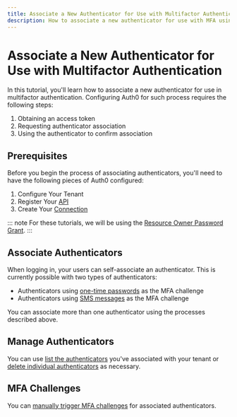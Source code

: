```yaml
---
title: Associate a New Authenticator for Use with Multifactor Authentication
description: How to associate a new authenticator for use with MFA using the new MFA API endpoints
---
```

# Associate a New Authenticator for Use with Multifactor Authentication

In this tutorial, you'll learn how to associate a new authenticator for use in multifactor authentication. Configuring Auth0 for such process requires the following steps:

1. Obtaining an access token
2. Requesting authenticator association
3. Using the authenticator to confirm association

## Prerequisites

Before you begin the process of associating authenticators, you'll need to have the following pieces of Auth0 configured:

1. Configure Your Tenant
1. Register Your [API](https://auth0.com/docs/apis#how-to-configure-an-api-in-auth0)
1. Create Your [Connection](/connections/database)

::: note
For these tutorials, we will be using the [Resource Owner Password Grant](/api-auth/tutorials/password-grant).
:::

## Associate Authenticators

When logging in, your users can self-associate an authenticator. This is currently possible with two types of authenticators:

* Authenticators using [one-time passwords](/multifactor-authentication/api/otp) as the MFA challenge
* Authenticators using [SMS messages](/multifactor-authentication/api/oob) as the MFA challenge

You can associate more than one authenticator using the processes described above. 

## Manage Authenticators

You can use [list the authenticators](/multifactor-authentication/api/manage#list-authenticators) you've associated with your tenant or [delete individual authenticators](/multifactor-authentication/api/manage#delete-authenticators) as necessary.

## MFA Challenges

You can [manually trigger MFA challenges](/multifactor-authentication/api/challenges) for associated authenticators.